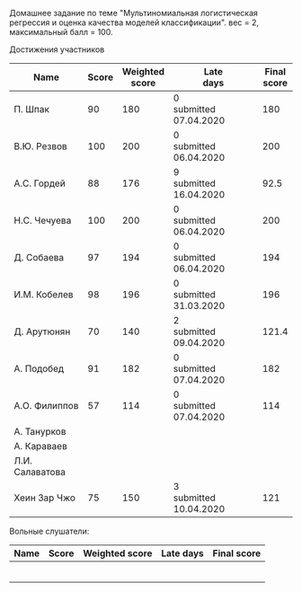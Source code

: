 Домашнее задание по теме "Мультиномиальная логистическая регрессия и оценка качества моделей классификации". вес = 2, максимальный балл = 100.



Достижения участников

| Name            | Score | Weighted<br>score | Late<br>days                | Final<br>score |
| --------------- | ----- | ----------------- | --------------------------- | -------------- |
| П. Шпак         | 90    | 180               | 0<br />submitted 07.04.2020 | 180            |
| В.Ю. Резвов     | 100   | 200               | 0<br />submitted 06.04.2020 | 200            |
| А.С. Гордей     | 88    | 176               | 9<br />submitted 16.04.2020 | 92.5           |
| Н.С. Чечуева    | 100   | 200               | 0<br />submitted 06.04.2020 | 200            |
| Д. Собаева      | 97    | 194               | 0<br />submitted 06.04.2020 | 194            |
| И.М. Кобелев    | 98    | 196               | 0<br />submitted 31.03.2020 | 196            |
| Д. Арутюнян     | 70    | 140               | 2<br />submitted 09.04.2020 | 121.4          |
| А. Подобед      | 91    | 182               | 0<br />submitted 07.04.2020 | 182            |
| А.О. Филиппов   | 57    | 114               | 0<br />submitted 07.04.2020 | 114            |
| А. Танурков     |       |                   |                             |                |
| А. Караваев     |       |                   |                             |                |
| Л.И. Салаватова |       |                   |                             |                |
| Хеин Зар Чжо    | 75    | 150               | 3<br />submitted 10.04.2020 | 121            |



Вольные слушатели:

| Name         | Score | Weighted score | Late days | Final score |
| ------------ | ----- | -------------- | --------- | ----------- |
|              |       |                |           |             |
|              |       |                |           |             |
|              |       |                |           |             |
|              |       |                |           |             |
|              |       |                |           |             |
|              |       |                |           |             |